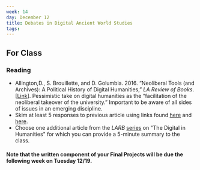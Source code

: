 ```yaml
---
week: 14
day: December 12
title: Debates in Digital Ancient World Studies  
tags: 
---
```


## For Class

### Reading
- Allington,D., S. Brouillette, and D. Golumbia. 2016. “Neoliberal Tools (and Archives): A Political History of Digital Humanities,” *LA Review of Books*. [[Link](https://lareviewofbooks.org/article/neoliberal-tools-archives-political-history-digital-humanities/)]. Pessimistic take on digital humanities as the “facilitation of the neoliberal takeover of the university.” Important to be aware of all sides of issues in an emerging discipline.
- Skim at least 5 responses to previous article using links found [here](http://digitalhumanitiesnow.org/2016/05/editors-choice-round-up-of-responses-to-the-la-neoliberal-tools-and-archives/) and [here](http://digitalhumanitiesnow.org/2016/05/editors-choice-a-second-round-up-of-responses-to-the-larb-critique/).
- Choose one additional article from the *LARB* [series](https://lareviewofbooks.org/feature/the-digital-in-the-humanities) on "The Digital in Humanities" for which you can provide a 5-minute summary to the class.

#### Note that the written component of your Final Projects will be due the following week on Tuesday 12/19.
